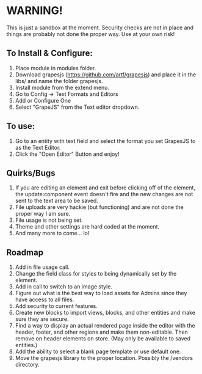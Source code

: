 # WARNING!
This is just a sandbox at the moment.  Security checks are not in place and things are probably not done the proper way.  Use at your own risk!

## To Install & Configure:
1. Place module in modules folder.
2. Download grapesjs (https://github.com/artf/grapesjs) and place it in the libs/ and name the folder grapesjs.
3. Install module from the extend menu.
4. Go to Config -> Text Formats and Editors
5. Add or Configure One
6. Select "GrapeJS" from the Text editor dropdown.

## To use:
1. Go to an entity with text field and select the format you set GrapesJS to as the Text Editor.
2. Click the "Open Editor" Button and enjoy!

## Quirks/Bugs
1. If you are editing an element and exit before clicking off of the element, the update:component event doesn't fire and the new changes are not sent to the text area to be saved.
2. File uploads are very hackie (but functioning) and are not done the proper way I am sure.
3. File usage is not being set.
4. Theme and other settings are hard coded at the moment. 
5. And many more to come... lol

## Roadmap
1. Add in file usage call.
2. Change the field class for styles to being dynamically set by the element.
3. Add in call to switch to an image style.
4. Figure out what is the best way to load assets for Admins since they have access to all files.
5. Add security to current features.
6. Create new blocks to import views, blocks, and other entities and make sure they are secure.
7. Find a way to display an actual rendered page inside the editor with the header, footer, and other regions and make them non-editable. Then remove on header elements on store. (May only be available to saved entities.)
8. Add the ability to select a blank page template or use default one.
9. Move the grapesjs library to the proper location. Possibly the /vendors directory.